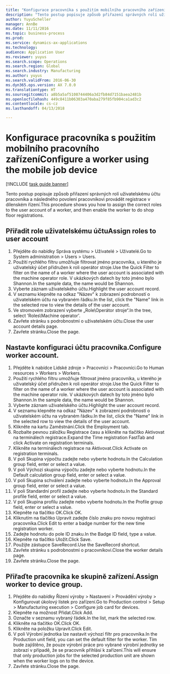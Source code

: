 ```yaml
--- 
title: "Konfigurace pracovníka s použitím mobilního pracovního zařízení"
description: "Tento postup popisuje způsob přiřazení správných rolí uživatelskému účtu pracovníka a následného povolení pracovníkovi provádět registrace v dílenském řízení."
author: YuyuScheller
manager: AnnBe
ms.date: 11/11/2016
ms.topic: business-process
ms.prod: 
ms.service: dynamics-ax-applications
ms.technology: 
audience: Application User
ms.reviewer: yuyus
ms.search.scope: Operations
ms.search.region: Global
ms.search.industry: Manufacturing
ms.author: yuyus
ms.search.validFrom: 2016-06-30
ms.dyn365.ops.version: AX 7.0.0
ms.translationtype: HT
ms.sourcegitcommit: a8b5a5af5108744406a3d2fb84d7151baea2481b
ms.openlocfilehash: 449c8411b06303a470aba279f85fb904ca1ad3c2
ms.contentlocale: cs-cz
ms.lasthandoff: 04/13/2018

---
```

# <a name="configure-a-worker-using-the-mobile-job-device"></a><span data-ttu-id="0a4fc-103">Konfigurace pracovníka s použitím mobilního pracovního zařízení</span><span class="sxs-lookup"><span data-stu-id="0a4fc-103">Configure a worker using the mobile job device</span></span>

[!INCLUDE [task guide banner](../../includes/task-guide-banner.md)]

<span data-ttu-id="0a4fc-104">Tento postup popisuje způsob přiřazení správných rolí uživatelskému účtu pracovníka a následného povolení pracovníkovi provádět registrace v dílenském řízení.</span><span class="sxs-lookup"><span data-stu-id="0a4fc-104">This procedure shows you how to assign the correct roles to the user account of a worker, and then enable the worker to do shop floor registrations.</span></span>


## <a name="assign-roles-to-user-account"></a><span data-ttu-id="0a4fc-105">Přiřadit role uživatelskému účtu</span><span class="sxs-lookup"><span data-stu-id="0a4fc-105">Assign roles to user account</span></span>
1. <span data-ttu-id="0a4fc-106">Přejděte do nabídky Správa systému > Uživatelé > Uživatelé.</span><span class="sxs-lookup"><span data-stu-id="0a4fc-106">Go to System administration > Users > Users.</span></span>
2. <span data-ttu-id="0a4fc-107">Použití rychlého filtru umožňuje filtrovat jméno pracovníka, u kterého je uživatelský účet přidružen k roli operátor stroje.</span><span class="sxs-lookup"><span data-stu-id="0a4fc-107">Use the Quick Filter to filter on the name of a worker where the user account is associated with the machine operator role.</span></span> <span data-ttu-id="0a4fc-108">V ukázkových datech by toto jméno bylo Shannon.</span><span class="sxs-lookup"><span data-stu-id="0a4fc-108">In the sample data, the name would be Shannon.</span></span>
3. <span data-ttu-id="0a4fc-109">Vyberte záznam uživatelského účtu.</span><span class="sxs-lookup"><span data-stu-id="0a4fc-109">Highlight the user account record.</span></span>
4. <span data-ttu-id="0a4fc-110">V seznamu klepněte na odkaz "Název" k zobrazení podrobností o uživatelském účtu na vybraném řádku.</span><span class="sxs-lookup"><span data-stu-id="0a4fc-110">In the list, click the "Name" link in the selected row to view the details of the user account.</span></span>
5. <span data-ttu-id="0a4fc-111">Ve stromovém zobrazení vyberte „Role\Operátor stroje“.</span><span class="sxs-lookup"><span data-stu-id="0a4fc-111">In the tree, select 'Roles\Machine operator'.</span></span>
6. <span data-ttu-id="0a4fc-112">Zavřete stránku s podrobnostmi o uživatelském účtu.</span><span class="sxs-lookup"><span data-stu-id="0a4fc-112">Close the user account details page.</span></span>
7. <span data-ttu-id="0a4fc-113">Zavřete stránku.</span><span class="sxs-lookup"><span data-stu-id="0a4fc-113">Close the page.</span></span>

## <a name="configure-worker-account"></a><span data-ttu-id="0a4fc-114">Nastavte konfiguraci účtu pracovníka.</span><span class="sxs-lookup"><span data-stu-id="0a4fc-114">Configure worker account.</span></span>
1. <span data-ttu-id="0a4fc-115">Přejděte k nabídce Lidské zdroje > Pracovníci > Pracovníci.</span><span class="sxs-lookup"><span data-stu-id="0a4fc-115">Go to Human resources > Workers > Workers.</span></span>
2. <span data-ttu-id="0a4fc-116">Použití rychlého filtru umožňuje filtrovat jméno pracovníka, u kterého je uživatelský účet přidružen k roli operátor stroje.</span><span class="sxs-lookup"><span data-stu-id="0a4fc-116">Use the Quick Filter to filter on the name of a worker where the user account is associated with the machine operator role.</span></span> <span data-ttu-id="0a4fc-117">V ukázkových datech by toto jméno bylo Shannon.</span><span class="sxs-lookup"><span data-stu-id="0a4fc-117">In the sample data, the name would be Shannon.</span></span>
3. <span data-ttu-id="0a4fc-118">Vyberte záznam uživatelského účtu.</span><span class="sxs-lookup"><span data-stu-id="0a4fc-118">Highlight the user account record.</span></span>
4. <span data-ttu-id="0a4fc-119">V seznamu klepněte na odkaz "Název" k zobrazení podrobností o uživatelském účtu na vybraném řádku.</span><span class="sxs-lookup"><span data-stu-id="0a4fc-119">In the list, click the "Name" link in the selected row to view the details of the user account.</span></span>
5. <span data-ttu-id="0a4fc-120">Klikněte na kartu Zaměstnání.</span><span class="sxs-lookup"><span data-stu-id="0a4fc-120">Click the Employment tab.</span></span>
6. <span data-ttu-id="0a4fc-121">Rozbalte pevnou záložku Registrace času a klikněte na tlačítko Aktivovat na terminálech registrace.</span><span class="sxs-lookup"><span data-stu-id="0a4fc-121">Expand the Time registration FastTab and click Activate on registration terminals.</span></span>
7. <span data-ttu-id="0a4fc-122">Klikněte na terminálech registrace na Aktivovat.</span><span class="sxs-lookup"><span data-stu-id="0a4fc-122">Click Activate on registration terminals.</span></span>
8. <span data-ttu-id="0a4fc-123">V poli Skupina výpočtu zadejte nebo vyberte hodnotu.</span><span class="sxs-lookup"><span data-stu-id="0a4fc-123">In the Calculation group field, enter or select a value.</span></span>
9. <span data-ttu-id="0a4fc-124">V poli Výchozí skupina výpočtu zadejte nebo vyberte hodnotu.</span><span class="sxs-lookup"><span data-stu-id="0a4fc-124">In the Default calculation group field, enter or select a value.</span></span>
10. <span data-ttu-id="0a4fc-125">V poli Skupina schválení zadejte nebo vyberte hodnotu.</span><span class="sxs-lookup"><span data-stu-id="0a4fc-125">In the Approval group field, enter or select a value.</span></span>
11. <span data-ttu-id="0a4fc-126">V poli Standardní profil zadejte nebo vyberte hodnotu.</span><span class="sxs-lookup"><span data-stu-id="0a4fc-126">In the Standard profile field, enter or select a value.</span></span>
12. <span data-ttu-id="0a4fc-127">V poli Skupina profilu zadejte nebo vyberte hodnotu.</span><span class="sxs-lookup"><span data-stu-id="0a4fc-127">In the Profile group field, enter or select a value.</span></span>
13. <span data-ttu-id="0a4fc-128">Klepněte na tlačítko OK.</span><span class="sxs-lookup"><span data-stu-id="0a4fc-128">Click OK.</span></span>
14. <span data-ttu-id="0a4fc-129">Kliknutím na tlačítko Upravit zadejte číslo znaku pro novou registraci pracovníka.</span><span class="sxs-lookup"><span data-stu-id="0a4fc-129">Click Edit to enter a badge number for the new time registration worker.</span></span>
15. <span data-ttu-id="0a4fc-130">Zadejte hodnotu do pole ID znaku.</span><span class="sxs-lookup"><span data-stu-id="0a4fc-130">In the Badge ID field, type a value.</span></span>
16. <span data-ttu-id="0a4fc-131">Klepněte na tlačítko Uložit.</span><span class="sxs-lookup"><span data-stu-id="0a4fc-131">Click Save.</span></span>
17. <span data-ttu-id="0a4fc-132">Použijte zástupce SaveRecord.</span><span class="sxs-lookup"><span data-stu-id="0a4fc-132">Use the SaveRecord shortcut.</span></span>
18. <span data-ttu-id="0a4fc-133">Zavřete stránku s podrobnostmi o pracovníkovi.</span><span class="sxs-lookup"><span data-stu-id="0a4fc-133">Close the worker details page.</span></span>
19. <span data-ttu-id="0a4fc-134">Zavřete stránku.</span><span class="sxs-lookup"><span data-stu-id="0a4fc-134">Close the page.</span></span>

## <a name="assign-worker-to-device-group"></a><span data-ttu-id="0a4fc-135">Přiřaďte pracovníka ke skupině zařízení.</span><span class="sxs-lookup"><span data-stu-id="0a4fc-135">Assign worker to device group.</span></span>
1. <span data-ttu-id="0a4fc-136">Přejděte do nabídky Řízení výroby > Nastavení > Provádění výroby > Konfigurovat úkolový lístek pro zařízení.</span><span class="sxs-lookup"><span data-stu-id="0a4fc-136">Go to Production control > Setup > Manufacturing execution > Configure job card for devices.</span></span>
2. <span data-ttu-id="0a4fc-137">Klepněte na možnost Přidat.</span><span class="sxs-lookup"><span data-stu-id="0a4fc-137">Click Add.</span></span>
3. <span data-ttu-id="0a4fc-138">Označte v seznamu vybraný řádek.</span><span class="sxs-lookup"><span data-stu-id="0a4fc-138">In the list, mark the selected row.</span></span>
4. <span data-ttu-id="0a4fc-139">Klikněte na tlačítko OK.</span><span class="sxs-lookup"><span data-stu-id="0a4fc-139">Click OK.</span></span>
5. <span data-ttu-id="0a4fc-140">Klikněte na položku Upravit.</span><span class="sxs-lookup"><span data-stu-id="0a4fc-140">Click Edit.</span></span>
6. <span data-ttu-id="0a4fc-141">V poli Výrobní jednotka lze nastavit výchozí filtr pro pracovníka.</span><span class="sxs-lookup"><span data-stu-id="0a4fc-141">In the Production unit field, you can set the default filter for the worker.</span></span> <span data-ttu-id="0a4fc-142">Tím bude zajištěno, že pouze výrobní práce pro vybrané výrobní jednotky se zobrazí v případě, že se pracovník přihlásí k zařízení.</span><span class="sxs-lookup"><span data-stu-id="0a4fc-142">This will ensure that only production jobs for the selected production unit are shown when the worker logs on to the device.</span></span>
7. <span data-ttu-id="0a4fc-143">Zavřete stránku.</span><span class="sxs-lookup"><span data-stu-id="0a4fc-143">Close the page.</span></span>

